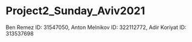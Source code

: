 # Project2_Sunday_Aviv2021
Ben Remez ID: 31547050, Anton Melnikov ID: 322112772, Adir Koriyat ID: 313537698
